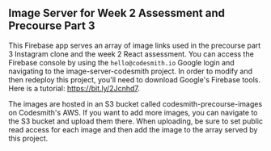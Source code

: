 ## Image Server for Week 2 Assessment and Precourse Part 3

This Firebase app serves an array of image links used in the precourse part 3 Instagram clone and the week 2 React assessment. You can access the Firebase console by using the `hello@codesmith.io` Google login and navigating to the image-server-codesmith project. In order to modify and then redeploy this project, you'll need to download Google's Firebase tools. Here is a tutorial: https://bit.ly/2Jcnhd7.

The images are hosted in an S3 bucket called codesmith-precourse-images on Codesmith's AWS. If you want to add more images, you can navigate to the S3 bucket and upload them there. When uploading, be sure to set public read access for each image and then add the image to the array served by this project.